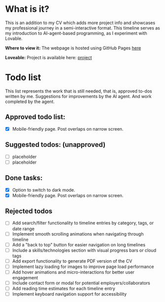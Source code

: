 # What is it?
This is an addition to my CV which adds more project info and showcases my professional journey in a semi-interactive format.
This timeline serves as my introduction to AI-agent-based programming, as I experiment with Lovable.

**Where to view it:**
The webpage is hosted using GitHub Pages [here](https://skorbiz.github.io/laursen/)

**Loveable:**
Project is available here: [project](https://lovable.dev/projects/fd7da10e-2ae3-463f-8dec-551df21e6461)

# Todo list
This list represents the work that is still needed, that is, approved to-dos written by me. Suggestions for improvements by the AI agent. And work completed by the agent.

## Approved todo list:
- [x] Mobile-friendly page. Post overlaps on narrow screen.

## Suggested todos: (unapproved)
- [ ] placeholder
- [ ] placeholder 

## Done tasks:
- [x] Option to switch to dark mode.
- [x] Mobile-friendly page. Post overlaps on narrow screen.

## Rejected todos
- [ ] Add search/filter functionality to timeline entries by category, tags, or date range
- [ ] Implement smooth scrolling animations when navigating through timeline
- [ ] Add a "back to top" button for easier navigation on long timelines
- [ ] Include a skills/technologies section with visual progress bars or cloud tags
- [ ] Add export functionality to generate PDF version of the CV
- [ ] Implement lazy loading for images to improve page load performance
- [ ] Add hover animations and micro-interactions for better user engagement
- [ ] Include contact form or modal for potential employers/collaborators
- [ ] Add reading time estimates for each timeline entry
- [ ] Implement keyboard navigation support for accessibility
